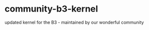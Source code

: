 community-b3-kernel
===================

updated kernel for the B3 - maintained by our wonderful community
